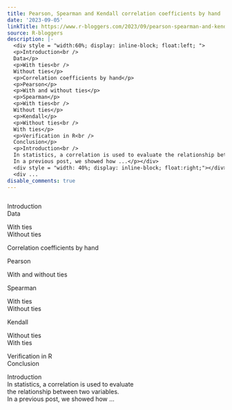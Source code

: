 ```yaml
---
title: Pearson, Spearman and Kendall correlation coefficients by hand
date: '2023-09-05'
linkTitle: https://www.r-bloggers.com/2023/09/pearson-spearman-and-kendall-correlation-coefficients-by-hand/
source: R-bloggers
description: |-
  <div style = "width:60%; display: inline-block; float:left; ">
  <p>Introduction<br />
  Data</p>
  <p>With ties<br />
  Without ties</p>
  <p>Correlation coefficients by hand</p>
  <p>Pearson</p>
  <p>With and without ties</p>
  <p>Spearman</p>
  <p>With ties<br />
  Without ties</p>
  <p>Kendall</p>
  <p>Without ties<br />
  With ties</p>
  <p>Verification in R<br />
  Conclusion</p>
  <p>Introduction<br />
  In statistics, a correlation is used to evaluate the relationship between two variables.<br />
  In a previous post, we showed how ...</p></div>
  <div style = "width: 40%; display: inline-block; float:right;"></div>
  <div ...
disable_comments: true
---
```

<div style = "width:60%; display: inline-block; float:left; ">
<p>Introduction<br />
Data</p>
<p>With ties<br />
Without ties</p>
<p>Correlation coefficients by hand</p>
<p>Pearson</p>
<p>With and without ties</p>
<p>Spearman</p>
<p>With ties<br />
Without ties</p>
<p>Kendall</p>
<p>Without ties<br />
With ties</p>
<p>Verification in R<br />
Conclusion</p>
<p>Introduction<br />
In statistics, a correlation is used to evaluate the relationship between two variables.<br />
In a previous post, we showed how ...</p></div>
<div style = "width: 40%; display: inline-block; float:right;"></div>
<div ...